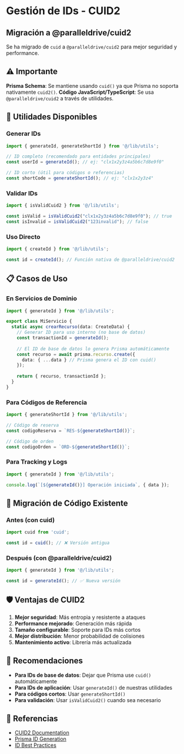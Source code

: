 # Gestión de IDs - CUID2

## Migración a @paralleldrive/cuid2

Se ha migrado de `cuid` a `@paralleldrive/cuid2` para mejor seguridad y performance.

## ⚠️ Importante

**Prisma Schema**: Se mantiene usando `cuid()` ya que Prisma no soporta nativamente `cuid2()`.
**Código JavaScript/TypeScript**: Se usa `@paralleldrive/cuid2` a través de utilidades.

## 🔧 Utilidades Disponibles

### Generar IDs

```typescript
import { generateId, generateShortId } from '@/lib/utils';

// ID completo (recomendado para entidades principales)
const userId = generateId(); // ej: "clx1x2y3z4a5b6c7d8e9f0"

// ID corto (útil para códigos o referencias)
const shortCode = generateShortId(); // ej: "clx1x2y3z4"
```

### Validar IDs

```typescript
import { isValidCuid2 } from '@/lib/utils';

const isValid = isValidCuid2("clx1x2y3z4a5b6c7d8e9f0"); // true
const isInvalid = isValidCuid2("123invalid"); // false
```

### Uso Directo

```typescript
import { createId } from '@/lib/utils';

const id = createId(); // Función nativa de @paralleldrive/cuid2
```

## 📋 Casos de Uso

### En Servicios de Dominio

```typescript
import { generateId } from '@/lib/utils';

export class MiServicio {
  static async crearRecurso(data: CreateData) {
    // Generar ID para uso interno (no base de datos)
    const transactionId = generateId();
    
    // El ID de base de datos lo genera Prisma automáticamente
    const recurso = await prisma.recurso.create({ 
      data: { ...data } // Prisma genera el ID con cuid()
    });
    
    return { recurso, transactionId };
  }
}
```

### Para Códigos de Referencia

```typescript
import { generateShortId } from '@/lib/utils';

// Código de reserva
const codigoReserva = `RES-${generateShortId()}`;

// Código de orden
const codigoOrden = `ORD-${generateShortId()}`;
```

### Para Tracking y Logs

```typescript
import { generateId } from '@/lib/utils';

console.log(`[${generateId()}] Operación iniciada`, { data });
```

## 🔄 Migración de Código Existente

### Antes (con cuid)
```typescript
import cuid from 'cuid';

const id = cuid(); // ❌ Versión antigua
```

### Después (con @paralleldrive/cuid2)
```typescript
import { generateId } from '@/lib/utils';

const id = generateId(); // ✅ Nueva versión
```

## 🛡️ Ventajas de CUID2

1. **Mejor seguridad**: Más entropia y resistente a ataques
2. **Performance mejorado**: Generación más rápida
3. **Tamaño configurable**: Soporte para IDs más cortos
4. **Mejor distribución**: Menor probabilidad de colisiones
5. **Mantenimiento activo**: Librería más actualizada

## 🎯 Recomendaciones

- **Para IDs de base de datos**: Dejar que Prisma use `cuid()` automáticamente
- **Para IDs de aplicación**: Usar `generateId()` de nuestras utilidades
- **Para códigos cortos**: Usar `generateShortId()`
- **Para validación**: Usar `isValidCuid2()` cuando sea necesario

## 🔗 Referencias

- [CUID2 Documentation](https://github.com/paralleldrive/cuid2)
- [Prisma ID Generation](https://www.prisma.io/docs/reference/api-reference/prisma-schema-reference#id)
- [ID Best Practices](https://cuid2.org/)